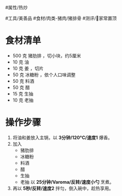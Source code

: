 #属性/热炒 
 
#工具/美善品 
#食材/肉类-猪肉/猪排骨 
#测评/📌家常置顶

# 食材清单

- 500 克 猪肋排 ，切小块，约5厘米
- 10 克 油
- 10 克 姜 ，切片
- 50 克 冰糖粉 ，依个人口味调整
- 50 克 料酒
- 50 克 醋
- 15 克 生抽
- 10 克 老抽

# 操作步骤

1. 将油和姜放入主锅，以 **3分钟/120°C/速度1** 爆香。
2. 加入
   - 猪肋排
   - 冰糖粉
   - 料酒
   - 醋
   - 生抽
   - 老抽
    以 **25分钟/Varoma/反转/速度小勺** 烹煮。
3. 再以 **5秒/反转/速度2** 拌匀，倒入碗中，趁热享用。